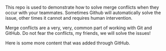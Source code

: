 This repo is used to demonstrate how to solve merge conflicts when they occur with your teammates. Sometimes Github will automatically solve the issue, other times it cannot and requires human intervention.

Merge conflicts are a very, very, common part of working with Git and GitHub. Do not fear the conflicts, my friends, we will solve the issues!

Here is some more content that was added through GitHub.

